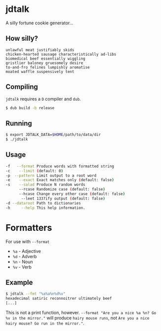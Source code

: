 # jdtalk

A silly fortune cookie generator...

## How silly?

```
unlawful meat justifiably skids
chicken-hearted sausage characteristically ad-libs
biomedical beef essentially wiggling
gristlier baloney gruesomely desire
to-and-fro felines lumpishly aromatise
moated waffle suspensively tent
```

## Compiling

`jdtalk` requires a `D` compiler and `dub`.

```bash
$ dub build -b release
```

## Running

```bash
$ export JDTALK_DATA=$HOME/path/to/data/dir
$ ./jdtalk
```

## Usage

```bash
-f   --format Produce words with formatted string
-c    --limit (default: 0)
-p  --pattern Limit output to a root word
-e    --exact Exact matches only (default: false)
-s    --salad Produce N random words
      --rcase Randomize case (default: false)
      --hcase Change every other case (default: false)
       --leet 1337ify output (default: false)
-d --dataroot Path to dictionaries
-h     --help This help information.
```

# Formatters

For use with `--format`

* `%a` - Adjective
* `%d` - Adverb
* `%n` - Noun
* `%v` - Verb

## Example

```bash
$ jdtalk --fmt "%a%a%n%d%v"
hexadecimal satiric reconnoitrer ultimately beef
[...]
```

This is not a print function, however. `--format "Are you a nice %a %n? Go %v in the mirror."` will produce `hairy mouse runs`, not `Are you a nice hairy mouse? Go run in the mirror."`.
